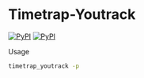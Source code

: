 # Timetrap-Youtrack
[![PyPI](https://img.shields.io/badge/pypi-0.1-orange.svg)](https://pypi.org/project/Timetrap-Youtrack/) [![PyPI](https://img.shields.io/badge/python-3-blue.svg)](https://pypi.org/project/Timetrap-Youtrack/)



Usage
```bash
timetrap_youtrack -p 


```
